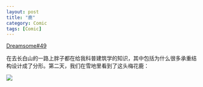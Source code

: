 ```yaml
---
layout: post
title: "鹿"
category: Comic
tags: [Comic]
---
```


[Dreamsome#49](http://dreamsome.org/1049)

在去长白山的一路上胖子都在给我科普建筑学的知识，其中包括为什么很多承重结构设计成了分形。第二天，我们在雪地里看到了这头梅花鹿：

![](http://40.media.tumblr.com/87a93e3386f5651b733e31926d295e67/tumblr_nkdap85dwe1rtdk06o1_1280.jpg)


